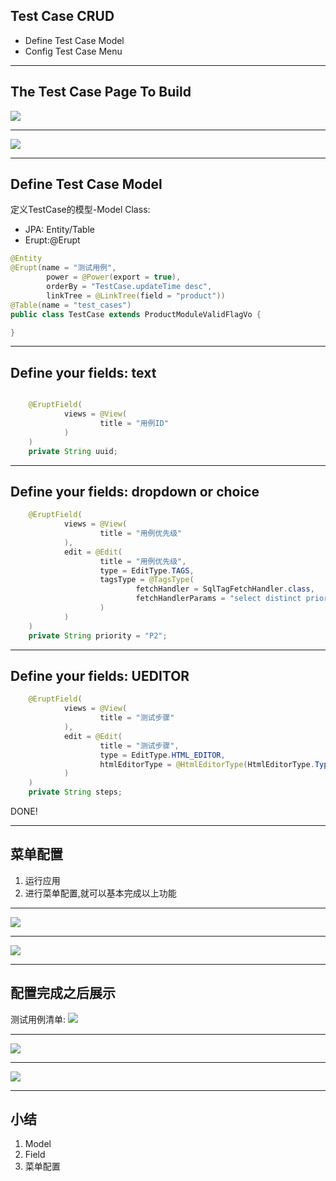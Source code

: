## Test Case CRUD

- Define Test Case Model
- Config Test Case Menu

---

## The Test Case Page To Build

![](/images/tc-view-list.png)

---

![](/images/tc-fields.png)

---

## Define Test Case Model

定义TestCase的模型-Model Class:

- JPA: Entity/Table
- Erupt:@Erupt

```java
@Entity
@Erupt(name = "测试用例",
        power = @Power(export = true),
        orderBy = "TestCase.updateTime desc",
        linkTree = @LinkTree(field = "product"))
@Table(name = "test_cases")
public class TestCase extends ProductModuleValidFlagVo {

}
```

---

## Define your fields:  text

```java

    @EruptField(
            views = @View(
                    title = "用例ID"
            )
    )
    private String uuid;
```

---

## Define your fields:  dropdown or choice

```java
    @EruptField(
            views = @View(
                    title = "用例优先级"
            ),
            edit = @Edit(
                    title = "用例优先级",
                    type = EditType.TAGS,
                    tagsType = @TagsType(
                            fetchHandler = SqlTagFetchHandler.class,
                            fetchHandlerParams = "select distinct priority from  test_cases"
                    )
            )
    )
    private String priority = "P2";

```

---

## Define your fields:  UEDITOR

```java
    @EruptField(
            views = @View(
                    title = "测试步骤"
            ),
            edit = @Edit(
                    title = "测试步骤",
                    type = EditType.HTML_EDITOR,
                    htmlEditorType = @HtmlEditorType(HtmlEditorType.Type.UEDITOR)
            )
    )
    private String steps;

```

DONE!


---

## 菜单配置

1. 运行应用
2. 进行菜单配置,就可以基本完成以上功能

---

![](/images/menu-tc.png)

---

![](/images/menu-tc-table.png)

---

## 配置完成之后展示

测试用例清单:
![](/images/test-case-info.png)

---

![](/images/add-test-case.png)

---

![](/images/product-tree-tc.png)

---

## 小结

1. Model
2. Field
3. 菜单配置
